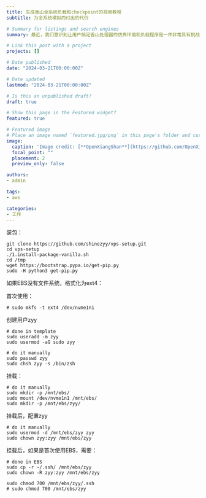 ```yaml
---
title: 生成香山全系统负载和checkpoint的视频教程
subtitle: 为全系统模拟而付出的代价

# Summary for listings and search engines
summary: 最近，我们意识到让用户搞定香山处理器的仿真环境和负载程序是一件非常具有挑战的事情。为了让不同背景的用户更顺利地制作 SPEC CPU 2006 的负载和 Checkpoint，我们制作了一个视频教程。

# Link this post with a project
projects: []

# Date published
date: "2024-03-21T00:00:00Z"

# Date updated
lastmod: "2024-03-21T00:00:00Z"

# Is this an unpublished draft?
draft: true

# Show this page in the Featured widget?
featured: true

# Featured image
# Place an image named `featured.jpg/png` in this page's folder and customize its options here.
image:
  caption: 'Image credit: [**OpenXiangShan**](https://github.com/OpenXiangShan/)'
  focal_point: ""
  placement: 2
  preview_only: false

authors:
- admin

tags:
- aws

categories:
- 工作
---
```


装包：
```shell
git clone https://github.com/shinezyy/vps-setup.git
cd vps-setup
./1.install-package-vanilla.sh
cd /tmp
wget https://bootstrap.pypa.io/get-pip.py
sudo -H python3 get-pip.py
```

如果EBS没有文件系统，格式化为ext4：

首次使用：
```shell
# sudo mkfs -t ext4 /dev/nvme1n1
```

创建用户zyy
```shell
# done in template
sudo useradd -m zyy
sudo usermod -aG sudo zyy
```

```shell
# do it manually
sudo passwd zyy
sudo chsh zyy -s /bin/zsh
```

挂载：
```shell
# do it manually
sudo mkdir -p /mnt/ebs/
sudo mount /dev/nvme1n1 /mnt/ebs/
sudo mkdir -p /mnt/ebs/zyy/
```

挂载后，配置zyy
``` shell
# do it manually
sudo usermod -d /mnt/ebs/zyy zyy
sudo chown zyy:zyy /mnt/ebs/zyy
```

挂载后，如果是首次使用EBS，需要：
```shell
# done in EBS
sudo cp -r ~/.ssh/ /mnt/ebs/zyy
sudo chown -R zyy:zyy /mnt/ebs/zyy

sudo chmod 700 /mnt/ebs/zyy/.ssh
# sudo chmod 700 /mnt/ebs/zyy
```